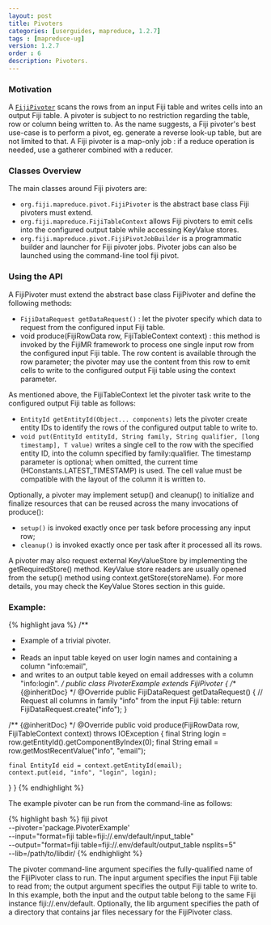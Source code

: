 ```yaml
---
layout: post
title: Pivoters 
categories: [userguides, mapreduce, 1.2.7]
tags : [mapreduce-ug]
version: 1.2.7
order : 6
description: Pivoters.
---
```


### Motivation

A [`FijiPivoter`]({{site.api_mr_1_2_7}}/produce/FijiPivoter.html) scans the rows from an input Fiji
table and writes cells into an output Fiji table.  A pivoter is subject to no restriction regarding
the table, row or column being written to. As the name suggests, a Fiji pivoter's best use-case is
to perform a pivot, eg. generate a reverse look-up table, but are not limited to that. A Fiji
pivoter is a map-only job : if a reduce operation is needed, use a gatherer combined with a reducer. 

### Classes Overview

The main classes around Fiji pivoters are:

 * `org.fiji.mapreduce.pivot.FijiPivoter` is the abstract base class Fiji pivoters must extend.
 * `org.fiji.mapreduce.FijiTableContext` allows Fiji pivoters to emit cells into the configured
   output table while accessing KeyValue stores.
 * `org.fiji.mapreduce.pivot.FijiPivotJobBuilder` is a programmatic builder and launcher for Fiji
   pivoter jobs. Pivoter jobs can also be launched using the command-line tool fiji pivot.

### Using the API

A FijiPivoter must extend the abstract base class FijiPivoter and define the following methods:

 * `FijiDataRequest getDataRequest()` : let the pivoter specify which data to request from the
   configured input Fiji table.
 * void produce(FijiRowData row, FijiTableContext context) : this method is invoked by the FijiMR
   framework to process one single input row from the configured input Fiji table. The row content
   is available through the row parameter; the pivoter may use the content from this row to emit 
   cells to write to the configured output Fiji table using the context parameter.

As mentioned above, the FijiTableContext let the pivoter task write to the configured output Fiji
table as follows:

 * `EntityId getEntityId(Object... components)` lets the pivoter create entity IDs to identify the
   rows of the configured output table to write to.
 * `void put(EntityId entityId, String family, String qualifier, [long timestamp], T value)` writes
   a single cell to the row with the specified entity ID, into the column specified by
   family:qualifier. The timestamp parameter is optional; when omitted, the current time
   (HConstants.LATEST_TIMESTAMP) is used. The cell value must be compatible with the layout of the
   column it is written to.

Optionally, a pivoter may implement setup() and cleanup() to initialize and finalize resources that
can be reused across the many invocations of produce():

 * `setup()` is invoked exactly once per task before processing any input row;
 * `cleanup()` is invoked exactly once per task after it processed all its rows.

A pivoter may also request external KeyValueStore by implementing the getRequiredStore() method.
KeyValue store readers are usually opened from the setup() method using context.getStore(storeName).
For more details, you may check the KeyValue Stores section in this guide.

### Example:

{% highlight java %}
/**
 * Example of a trivial pivoter.
 *
 * Reads an input table keyed on user login names and containing a column "info:email",
 * and writes to an output table keyed on email addresses with a column "info:login".
 */
public class PivoterExample extends FijiPivoter {
  /** {@inheritDoc} */
  @Override
  public FijiDataRequest getDataRequest() {
    // Request all columns in family "info" from the input Fiji table:
    return FijiDataRequest.create("info");
  }

  /** {@inheritDoc} */
  @Override
  public void produce(FijiRowData row, FijiTableContext context)
      throws IOException {
    final String login = row.getEntityId().getComponentByIndex(0);
    final String email = row.getMostRecentValue("info", "email");

    final EntityId eid = context.getEntityId(email);
    context.put(eid, "info", "login", login);
  }
}
{% endhighlight %}

The example pivoter can be run from the command-line as follows:

{% highlight bash %}
fiji pivot \
    --pivoter='package.PivoterExample' \
    --input="format=fiji table=fiji://.env/default/input_table" \
    --output="format=fiji table=fiji://.env/default/output_table nsplits=5" \
    --lib=/path/to/libdir/
{% endhighlight %}

The pivoter command-line argument specifies the fully-qualified name of the FijiPivoter class to
run. The input argument specifies the input Fiji table to read from; the output argument specifies
the output Fiji table to write to. In this example, both the input and the output table belong to
the same Fiji instance fiji://.env/default. Optionally, the lib argument specifies the path of a
directory that contains jar files necessary for the FijiPivoter class.



